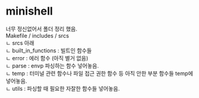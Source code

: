 # minishell

너무 정신없어서 폴더 정리 했음.  
Makefile / includes / srcs  
  ㄴ srcs 아래  
      ㄴ built_in_functions : 빌트인 함수들  
      ㄴ error : 에러 함수 (아직 별거 없음)  
      ㄴ parse : envp 파싱하는 함수 넣어놓음.  
      ㄴ temp : 터미널 관련 함수나 파일 접근 권한 함수 등 아직 안한 부분 함수들 temp에 넣어놓음.  
      ㄴ utils : 파싱할 때 필요한 자잘한 함수들 넣어놓음.  
     
